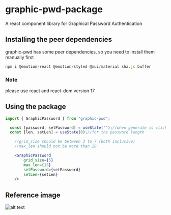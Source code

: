 # graphic-pwd-package
A react component library for Graphical Password Authentication

## Installing the peer dependencies
graphic-pwd has some peer dependencies, so you need to install them manually first
```jsx
npm i @emotion/react @emotion/styled @mui/material sha.js buffer
```
### Note
please use react and react-dom version 17

## Using the package
```jsx
import { GraphicPassword } from "graphic-pwd";

  const [password, setPassword] = useState("");//when generate is clicked, this password would be set to a hash
  const [len, setLen] = useState(0);//for the password length

    //grid_size should be between 3 to 7 (both inclusive)
    //max_len should not be more than 20

    <GraphicPassword
        grid_size={5}
        max_len={15}
        setPassword={setPassword}
        setLen={setLen}
    />
```
## Reference image
![alt text](https://i.ibb.co/wQjfns6/graphic-pwd-img.png)